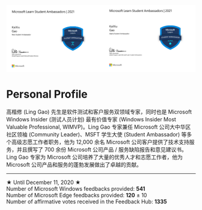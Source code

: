 <img src="https://github.com/Lingggao/Lingggao/blob/master/Microsoft%20Learn%20Student%20Ambassador.png?raw=true" width = "50%" /><img src="https://github.com/Lingggao/Lingggao/blob/master/Alpha%20Student%20Ambassador.png?raw=true" width = "50%" />

# Personal Profile

高楷修 (Ling Gao) 先生是软件测试和客户服务双领域专家，同时也是 Microsoft Windows Insider (测试人员计划) 最有价值专家 (Windows Insider Most Valuable Professional, WIMVP)。Ling Gao 专家兼任 Microsoft 公司大中华区社区领袖 (Community Leader)、MSFT 学生大使 (Student Ambassador) 等多个高级志愿工作者职务，他为 12,000 余名 Microsoft 公司客户提供了技术支持服务，并且撰写了 700 余份 Microsoft 公司产品 / 服务缺陷报告和意见建议书。Ling Gao 专家为 Microsoft 公司培养了大量的优秀人才和志愿工作者，他为 Microsoft 公司产品和服务的蓬勃发展做出了卓越的贡献。

---
★ Until December 11, 2020 ★  
Number of Microsoft Windows feedbacks provided: **541**  
Number of Microsoft Edge feedbacks provided: **120** ± 10  
Number of affirmative votes received in the Feedback Hub: **1335**  
